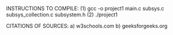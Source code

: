 INSTRUCTIONS TO COMPILE:
	(1) gcc -o project1 main.c subsys.c subsys_collection.c subsystem.h
	(2) ./project1

CITATIONS OF SOURCES:
	a) w3schools.com
	b) geeksforgeeks.org



